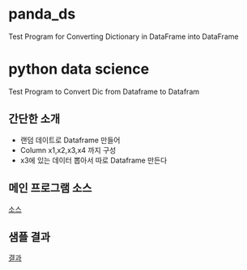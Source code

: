 # panda_ds
Test Program for Converting Dictionary in DataFrame into DataFrame

# python data science
Test Program to Convert Dic from Dataframe to Datafram

## 간단한 소개
- 랜덤 데이트로 Dataframe 만들어
- Column x1,x2,x3,x4 까지 구성
- x3에 있는 데이터 뽑아서 따로 Dataframe 만든다



## 메인 프로그램 소스

[소스](https://github.com/achuchavo/panda_ds/blob/main/gyeong_rim.py)

## 샘플 결과
[결과](https://github.com/achuchavo/panda_ds/blob/main/result.PNG)




